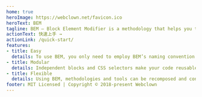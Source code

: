 ```yaml
---
home: true
heroImage: https://webclown.net/favicon.ico
heroText: BEM
tagline: BEM — Block Element Modifier is a methodology that helps you to create reusable components and code sharing in front-end development
actionText: 快速上手 →
actionLink: /quick-start/
features:
- title: Easy
  details: To use BEM, you only need to employ BEM’s naming convention.
- title: Modular
  details: Independent blocks and CSS selectors make your code reusable and modular.
- title: Flexible
  details: Using BEM, methodologies and tools can be recomposed and configured the way you like.
footer: MIT Licensed | Copyright © 2018-present Webclown
---
```

<!-- <style>
    .promo-menu__menu {
        padding: 0
    }

    .promo-menu__menu-title {
        font-size: 16px;
        display: none;
        text-transform: uppercase;
        color: rgba(0, 0, 0, .2)
    }

    .promo-menu__item {
        font-size: 20px;
        line-height: 1.2;
        min-width: 200px;
        margin: 0 0 20px;
    }

    .promo-menu__link {
        text-decoration: none;
        outline: 0
    }

    .promo-menu__title {
        display: table-row;
        color: #04b
    }

    .promo-menu__subtitle::before {
        font-size: 4px;
        display: table-row;
        visibility: hidden;
        content: '\00a0'
    }

    .promo-menu__subtitle {
        font-size: 14px;
        line-height: 1.5;
        display: table-row;
        color: rgba(0, 0, 0, .6)
    }

    .promo-menu_inverted .promo-menu__menu-title,
    .promo-menu_inverted .promo-menu__subtitle,
    .promo-menu_inverted .promo-menu__title {
        color: #fff
    }

    .promo-menu_inverted .promo-menu__menu-title,
    .promo-menu_inverted .promo-menu__number {
        display: none
    }
</style>
<div class="promo-menu">
    <ol class="promo-menu__menu">
        <li class="promo-menu__item">
            <a class="promo-menu__link" href="/quick-start/quick-start.html">
                <span class="promo-menu__title">Quick start</span>
                <span class="promo-menu__subtitle">Start quick, finish slow</span>
            </a>
        </li>
        <li class="promo-menu__item">
            <a class="promo-menu__link" href="/key-concepts/key-concepts.html">
                <span class="promo-menu__title">Key concepts</span>
                <span class="promo-menu__subtitle">Concepts and other stuff</span>
            </a>
        </li>
        <li class="promo-menu__item">
            <a class="promo-menu__link" href="/naming-convention/naming-convention.html">
                <span class="promo-menu__title">Naming convention</span>
                <span class="promo-menu__subtitle">Concepts of BEM naming</span>
            </a>
        </li>
        <li class="promo-menu__item">
            <a class="promo-menu__link" href="/css/css.html">
                <span class="promo-menu__title">CSS</span>
                <span class="promo-menu__subtitle">How to write CSS for a BEM project</span>
            </a>
        </li>
        <li class="promo-menu__item">
            <a class="promo-menu__link" href="/html/html.html">
                <span class="promo-menu__title">HTML</span>
                <span class="promo-menu__subtitle">How to write HTML for a BEM project</span>
            </a>
        </li>
        <li class="promo-menu__item">
            <a class="promo-menu__link" href="/js/js.html">
                <span class="promo-menu__title">JavaScript</span>
                <span class="promo-menu__subtitle">Client and Server</span>
            </a>
        </li>
        <li class="promo-menu__item">
            <a class="promo-menu__link" href="/filestructure/filestructure.html">
                <span class="promo-menu__title">File structure</span>
                <span class="promo-menu__subtitle">The structure defines</span>
            </a>
        </li>
        <li class="promo-menu__item">
            <a class="promo-menu__link" href="/redefinition-levels/redefinition-levels.html">
                <span class="promo-menu__title">Redefinition level</span>
                <span class="promo-menu__subtitle">The structure defines</span>
            </a>
        </li>
        <li class="promo-menu__item">
            <a class="promo-menu__link" href="/block-modification/block-modification.html">
                <span class="promo-menu__title">Block modification</span>
                <span class="promo-menu__subtitle">Multiple inheritance done right</span>
            </a>
        </li>
        <li class="promo-menu__item">
            <a class="promo-menu__link" href="/build/build.html">
                <span class="promo-menu__title">Build</span>
                <span class="promo-menu__subtitle">Build and Break</span>
            </a>
        </li>
        <li class="promo-menu__item">
            <a class="promo-menu__link" href="/declarations/declarations.html">
                <span class="promo-menu__title">Declarations</span>
                <span class="promo-menu__subtitle">Declare and Implement</span>
            </a>
        </li>
    </ol>
    <hr>
    <ol class="promo-menu__menu">
        <li class="promo-menu__item">
            <a class="promo-menu__link" href="/solved-problems/solved-problems.html">
                <span class="promo-menu__title">Solved problems</span>
                <span class="promo-menu__subtitle">Not all, but many</span>
            </a>
        </li>
        <li class="promo-menu__item">
            <a class="promo-menu__link" href="/history/history.html">
                <span class="promo-menu__title">History</span>
                <span class="promo-menu__subtitle">The history of formation</span>
            </a>
        </li>
        <li class="promo-menu__item">
            <a class="promo-menu__link" href="/articles/articles.html">
                <span class="promo-menu__title">Articles</span>
                <span class="promo-menu__subtitle">showing press badge</span>
            </a>
        </li>
        <li class="promo-menu__item">
            <a class="promo-menu__link" href="/faq/faq.html">
                <span class="promo-menu__title">FAQ</span>
                <span class="promo-menu__subtitle">All your questions answered</span>
            </a>
        </li>
    </ol>
</div> -->
